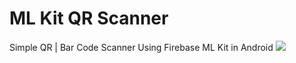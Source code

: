 # ML Kit QR Scanner
Simple QR | Bar Code Scanner Using Firebase ML Kit in Android
<img src="https://i.imgur.com/LsyibwX.jpg"/>

